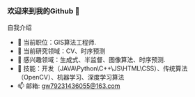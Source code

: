 ### 欢迎来到我的Github 👋
自我介绍

- 🔭 当前职位：GIS算法工程师.
- 💬 当前研究领域：CV、时序预测
- 🌱 感兴趣领域：生成式、半监督、图像算法、时序预测.
- 💬 技能：开发（JAVA\Python\C++\JS\HTML\CSS）、传统算法（OpenCV）、机器学习、深度学习算法
- 📫 邮箱: gw79231436055@163.com

<!--
**1135063213/1135063213** is a ✨ _special_ ✨ repository because its `README.md` (this file) appears on your GitHub profile.

Here are some ideas to get you started:

- 🔭 I’m currently working on ...
- 🌱 I’m currently learning ...
- 👯 I’m looking to collaborate on ...
- 🤔 I’m looking for help with ...
- 💬 Ask me about ...
- 📫 How to reach me: ...
- 😄 Pronouns: ...
- ⚡ Fun fact: ...
- 😄 Read more about my CSDN: [here](https://blog.csdn.net/qq_44231797?spm=1000.2115.3001.5343)
-->
